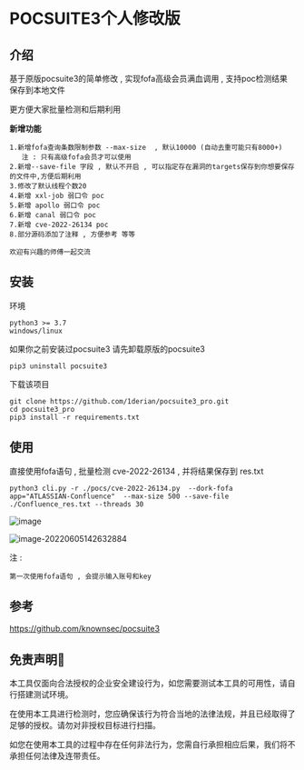 # POCSUITE3个人修改版

## 介绍

基于原版pocsuite3的简单修改 , 实现fofa高级会员满血调用 , 支持poc检测结果保存到本地文件 

更方便大家批量检测和后期利用 

**新增功能**

```
1.新增fofa查询条数限制参数 --max-size  , 默认10000 (自动去重可能只有8000+)
   注 : 只有高级fofa会员才可以使用
2.新增--save-file 字段 , 默认不开启 , 可以指定存在漏洞的targets保存到你想要保存的文件中,方便后期利用
3.修改了默认线程个数20
4.新增 xxl-job 弱口令 poc
5.新增 apollo 弱口令 poc
6.新增 canal 弱口令 poc
7.新增 cve-2022-26134 poc
8.部分源码添加了注释 , 方便参考 等等

欢迎有兴趣的师傅一起交流
```

## 安装

环境

```
python3 >= 3.7
windows/linux
```

如果你之前安装过pocsuite3 请先卸载原版的pocsuite3

```
pip3 uninstall pocsuite3
```

下载该项目

```
git clone https://github.com/1derian/pocsuite3_pro.git
cd pocsuite3_pro
pip3 install -r requirements.txt

```

## 使用

直接使用fofa语句 , 批量检测 cve-2022-26134 , 并将结果保存到 res.txt

```
python3 cli.py -r ./pocs/cve-2022-26134.py  --dork-fofa app="ATLASSIAN-Confluence"  --max-size 500 --save-file ./Confluence_res.txt --threads 30
```

![image](https://user-images.githubusercontent.com/64243067/172038969-c0363f87-5d12-4486-8b81-b4c918613b3b.png)

![image-20220605142632884](https://picgo-1301783483.cos.ap-nanjing.myqcloud.com/image/image-20220605142632884.png)

注 : 

```
第一次使用fofa语句 , 会提示输入账号和key
```

## 参考

https://github.com/knownsec/pocsuite3

## 免责声明🧐

本工具仅面向合法授权的企业安全建设行为，如您需要测试本工具的可用性，请自行搭建测试环境。

在使用本工具进行检测时，您应确保该行为符合当地的法律法规，并且已经取得了足够的授权。请勿对非授权目标进行扫描。

如您在使用本工具的过程中存在任何非法行为，您需自行承担相应后果，我们将不承担任何法律及连带责任。